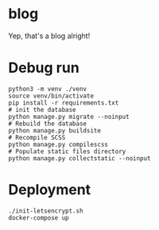 # blog

Yep, that's a blog alright!

# Debug run

```
python3 -m venv ./venv
source venv/bin/activate
pip install -r requirements.txt
# init the database
python manage.py migrate --noinput
# Rebuild the database
python manage.py buildsite
# Recompile SCSS
python manage.py compilescss
# Populate static files directory
python manage.py collectstatic --noinput
```

# Deployment

```
./init-letsencrypt.sh
docker-compose up
```